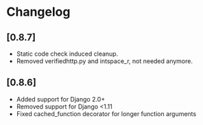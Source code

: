 # Changelog

## [0.8.7]
- Static code check induced cleanup.
- Removed verifiedhttp.py and intspace_r, not needed anymore.


## [0.8.6]
- Added support for Django 2.0+
- Removed support for Django <1.11
- Fixed cached_function decorator for longer function arguments
